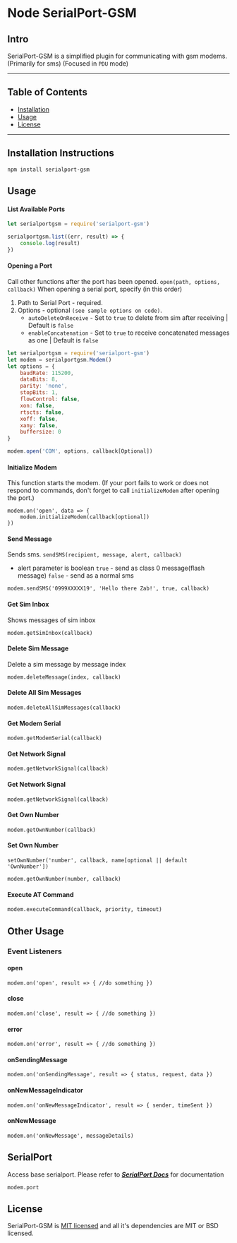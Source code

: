 # Node SerialPort-GSM

## Intro

SerialPort-GSM is a simplified plugin for communicating with gsm modems. (Primarily for sms) (Focused in `PDU` mode)
***
## Table of Contents

* [Installation](#installation-instructions)
* [Usage](#usage)
* [License](#license)

***
## Installation Instructions

```
npm install serialport-gsm
```

## Usage

#### List Available Ports
```js
let serialportgsm = require('serialport-gsm')

serialportgsm.list((err, result) => {
    console.log(result)
})
```

#### Opening a Port
Call other functions after the port has been opened.
`open(path, options, callback)`
When opening a serial port, specify (in this order)
1. Path to Serial Port - required.
2. Options - optional `(see sample options on code)`.
    * `autoDeleteOnReceive` - Set to `true` to delete from sim after receiving | Default is `false`
    * `enableConcatenation` - Set to `true` to receive concatenated messages as one | Default is `false`
```js
let serialportgsm = require('serialport-gsm')
let modem = serialportgsm.Modem()
let options = {
    baudRate: 115200,
    dataBits: 8,
    parity: 'none',
    stopBits: 1,
    flowControl: false,
    xon: false,
    rtscts: false,
    xoff: false,
    xany: false,
    buffersize: 0
}

modem.open('COM', options, callback[Optional])
```
#### Initialize Modem
This function starts the modem. (If your port fails to work or does not respond to commands, don't forget to call `initializeModem` after opening the port.)
```
modem.on('open', data => {
    modem.initializeModem(callback[optional])
})
```

#### Send Message
Sends sms.
`sendSMS(recipient, message, alert, callback)`
* alert parameter is boolean
`true` - send as class 0 message(flash message)
`false` - send as a normal sms
```
modem.sendSMS('0999XXXXX19', 'Hello there Zab!', true, callback)
```

#### Get Sim Inbox
Shows messages of sim inbox
```
modem.getSimInbox(callback)
```

#### Delete Sim Message
Delete a sim message by message index
```
modem.deleteMessage(index, callback)
```

#### Delete All Sim Messages
```
modem.deleteAllSimMessages(callback)
```

#### Get Modem Serial
```
modem.getModemSerial(callback)
```

#### Get Network Signal
```
modem.getNetworkSignal(callback)
```

#### Get Network Signal
```
modem.getNetworkSignal(callback)
```

#### Get Own Number
```
modem.getOwnNumber(callback)
```

#### Set Own Number
`setOwnNumber('number', callback, name[optional || default 'OwnNumber'])`
```
modem.getOwnNumber(number, callback)
```

#### Execute AT Command
```
modem.executeCommand(callback, priority, timeout)
```

## Other Usage 
### Event Listeners
#### open
```
modem.on('open', result => { //do something })
```

#### close
```
modem.on('close', result => { //do something })
```

#### error
```
modem.on('error', result => { //do something })
```

#### onSendingMessage
```
modem.on('onSendingMessage', result => { status, request, data })
```

#### onNewMessageIndicator
```
modem.on('onNewMessageIndicator', result => { sender, timeSent })
```

#### onNewMessage
```
modem.on('onNewMessage', messageDetails)
```

## SerialPort
Access base serialport. Please refer to [***SerialPort Docs***](https://serialport.io/docs/en/api-serialport) for documentation
```
modem.port
```

## License
SerialPort-GSM is [MIT licensed](LICENSE) and all it's dependencies are MIT or BSD licensed.


